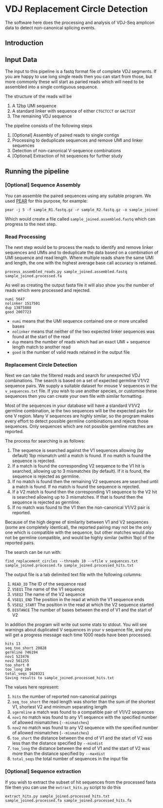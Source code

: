 VDJ Replacement Circle Detection
================================

The software here does the processing and analysis of VDJ-Seq amplicon data to detect non-canonical splicing events.


Introduction
------------


Input Data
----------

The input to this pipeline is a fastq format file of complete VDJ segments.  If you are happy to use long single reads then you can start from those, but more commonly these will start as paried reads which will need to be assembled into a single contiguous sequence.

The structure of the reads will be

1. A 12bp UMI sequence
2. A standard linker with sequence of either ```CTGCTCCT``` or ```GACTCGT```
3. The remaining VDJ sequence

The pipeline consists of the following steps

1. [Optional] Assembly of paired reads to single contigs
2. Processing to deduplicate sequences and remove UMI and linker sequences
3. Detection of non-canonical V-sequence combinations
4. [Optional] Extraction of hit sequences for further study


Running the pipeline
--------------------

### [Optional] Sequence Assembly
You can assemble the paired sequences using any suitable program.  We used [PEAR](https://cme.h-its.org/exelixis/web/software/pear/) for this purpose, for example:

```
pear -j 5 -f sample_R1.fastq.gz -r sample_R2.fastq.gz -o sample_joined
```

Which would create a file called ```sample_joined.assembled.fastq``` which can progress to the next step.


### Read Processing
The next step would be to process the reads to identify and remove linker sequences and UMIs and to deduplicate the data based on a combination of UMI sequence and read length.  Where multiple reads share the same UMI and length, the one with the highest average base call accuracy is retained.

```
process_assembled_reads.py sample_joined.assembled.fastq sample_joined.processed.fa
```

As well as creating the output fasta file it will also show you the number of reads which were processed and rejected.

```
numi 5647
nolinker 1517501
dup 13875888
good 2007723
```

* ```numi``` means that the UMI sequence contained one or more uncalled bases
* ```nolinker``` means that neither of the two expected linker sequences was found at the start of the read
* ```dup``` means the number of reads which had an exact UMI + sequence length match to another read
* ```good``` is the number of valid reads retained in the output file


### Replacement Circle Detection
Next we can take the filtered reads and search for unexpected VDJ combinations.  The search is based on a set of expected germline V1/V2 sequence pairs.  We supply a suitable dataset for mouse V sequences in the ```v_sequences.txt``` file.  If you wish to use another species, or customise these sequences then you can create your own file with similar formatting.

Most of the sequences in your database will have a standard V1/V2 germline combination, ie the two sequences will be the expected pairs for one V region.  Many V sequences are highly similar, so the program makes every effort to detect possible germline combinations and rejects those sequences.  Only sequences which are not possible germline matches are reported.

The process for searching is as follows:

1. The sequence is searched against the V1 sequences allowing (by default) 1bp mismatch until a match is found.  If no match is found the sequence is rejected.
2. If a match is found the corresponding V2 sequence to the V1 hit is searched, allowing up to 3 mismatches (by default).  If it is found, the sequence is rejected as germline.
3. If no match is found then the remaining V2 sequences are searched until a match is found.  If no match is found the sequence is rejected.
4. If a V2 match is found then the corresponding V1 sequence to the V2 hit is searched allowing up to 3 mismatches.  If that is found then the sequence is rejected as germline.
5. If no match was found to the V1 then the non-canonical V1/V2 pair is reported.

Because of the high degree of similarity between V1 and V2 sequences (some are completely identical), the reported pairing may not be the only one which is compatible with the sequence, but other matches would also not be germline compatible, and would be highly similar (within 1bp) of the reported pairs.

The search can be run with:

```
find_replacement_circles --threads 10 --vfile v_sequences.txt sample_joined.processed.fa sample_joined.processed_hits.txt
```

The output file is a tab delimited text file with the following columns:

1. ```READ_ID``` The ID of the sequence read  
2. ```VSEQ1``` The name of the V1 sequence
3. ```VSEQ2``` The name of the V2 sequence
4. ```VSEQ1_END``` The position in the read at which the V1 sequence ends
5. ```VSEQ2_START``` The position in the read at which the V2 sequence started
6. ```DISTANCE``` The number of bases between the end of V1 and the start of V2            

In addition the program will write out some stats to stdout.  You will see warnings about duplicated V sequences in your v sequence file, and you will get a progress message each time 1000 reads have been processed.

```
hits 13
seq_too_short 20828
germline 746194
nov1 523476
nov2 561255
too_short 0
too_long 204
total_seqs 1620321
Saving results to sample_joined.processed_hits.txt
```

The values here represent:

1. ```hits``` the number of reported non-canonical pairings
2. ```seq_too_short``` the read length was shorter than the sum of the shortest V1, shortest V2 and minimum separating length
3. ```sgermline``` a match was found to a compatible pair of V1/V2 sequences
4. ```nov1``` no match was found to any V1 sequence with the specified number of allowed mismatches (```--mismatches```)
5. ```nov2``` no match was found to any V2 sequence with the specified number of allowed mismatches (```--mismatches```)
6. ```too_short``` the distance between the end of V1 and the start of V2 was less than the distance specified by ```--mindist```
7. ```too_long``` the distance between the end of V1 and the start of V2 was more than the distance specified by ```--maxdist```
8. ```total_seqs``` the total number of sequences in the input file

### [Optional] Sequence extraction

If you wish to extract the subset of hit sequences from the processed fasta file then you can use the ```extract_hits.py``` script to do this

```
extract_hits.py sample_joined.processed_hits.txt sample_joined.processed.fa sample_joined.processed_hits.fa
```



